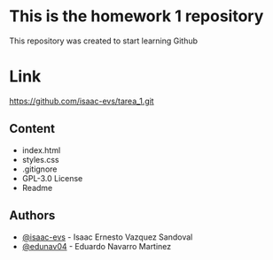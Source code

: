 
# This is the homework 1 repository

This repository was created to start learning Github

# Link

https://github.com/isaac-evs/tarea_1.git


## Content

- index.html
- styles.css
- .gitignore
- GPL-3.0 License
- Readme



## Authors

- [@isaac-evs](https://www.github.com/isaac-evs) - Isaac Ernesto Vazquez Sandoval
- [@edunav04](https://www.github.com/edunav04) - Eduardo Navarro Martinez
